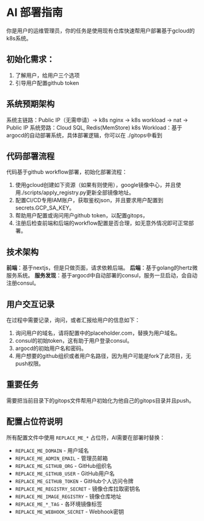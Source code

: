 # AI 部署指南

你是用户的运维管理员，你的任务是使用现有仓库快速帮用户部署基于gcloud的k8s系统。

## 初始化需求：
1. 了解用户，给用户三个选项
2. 引导用户配置github token

## 系统预期架构

系统主链路：Public IP（无需申请）-> k8s nginx -> k8s workload -> nat -> Public IP
系统旁路：Cloud SQL, Redis(MemStore)
k8s Workload：基于argocd的自动部署系统，具体部署逻辑，你可以在 ./gitops中看到

## 代码部署流程

代码基于github workflow部署，初始化部署流程：
1. 使用gcloud创建如下资源（如果有则使用），google镜像中心，并且使用./scripts/apply_registry.py更新全部镜像地址。
2. 配置CI/CD专用IAM账户，获取鉴权json，并且要求用户配置到secrets.GCP_SA_KEY。
3. 帮助用户配置或询问用户github token，以配置gitops，
4. 注册后检查前端和后端的workflow配置是否合理，如无意外情况即可正常部署。

## 技术架构

**前端**：基于nextjs，但是只做页面，请求依赖后端。
**后端**：基于golang的hertz微服务系统。
**服务发现**：基于argocd中自动部署的consul，服务一旦启动，会自动注册consul。

## 用户交互记录

在过程中需要记录，询问，或者汇报给用户的信息如下：
1. 询问用户的域名，请将配置中的placeholder.com，替换为用户域名。
2. consul的初始token，这有助于用户登录consul。
3. argocd的初始用户名和密码。
4. 用户想要的github组织或者用户名路径，因为用户可能是fork了此项目，无push权限。

## 重要任务

需要把当前目录下的gitops文件帮用户初始化为他自己的gitops目录并且push。

## 配置占位符说明

所有配置文件中使用 `REPLACE_ME_*` 占位符，AI需要在部署时替换：

- `REPLACE_ME_DOMAIN` - 用户域名
- `REPLACE_ME_ADMIN_EMAIL` - 管理员邮箱
- `REPLACE_ME_GITHUB_ORG` - GitHub组织名
- `REPLACE_ME_GITHUB_USER` - GitHub用户名
- `REPLACE_ME_GITHUB_TOKEN` - GitHub个人访问令牌
- `REPLACE_ME_REGISTRY_SECRET` - 镜像仓库拉取密钥名
- `REPLACE_ME_IMAGE_REGISTRY` - 镜像仓库地址
- `REPLACE_ME_*_TAG` - 各环境镜像标签
- `REPLACE_ME_WEBHOOK_SECRET` - Webhook密钥
